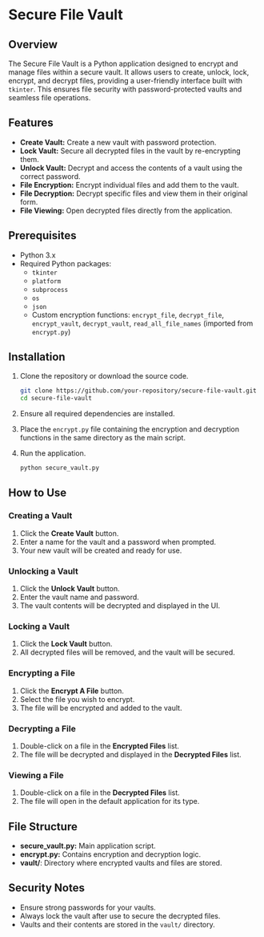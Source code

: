 # Secure File Vault

## Overview
The Secure File Vault is a Python application designed to encrypt and manage files within a secure vault. It allows users to create, unlock, lock, encrypt, and decrypt files, providing a user-friendly interface built with `tkinter`. This ensures file security with password-protected vaults and seamless file operations.

## Features
- **Create Vault:** Create a new vault with password protection.
- **Lock Vault:** Secure all decrypted files in the vault by re-encrypting them.
- **Unlock Vault:** Decrypt and access the contents of a vault using the correct password.
- **File Encryption:** Encrypt individual files and add them to the vault.
- **File Decryption:** Decrypt specific files and view them in their original form.
- **File Viewing:** Open decrypted files directly from the application.

## Prerequisites
- Python 3.x
- Required Python packages:
  - `tkinter`
  - `platform`
  - `subprocess`
  - `os`
  - `json`
  - Custom encryption functions: `encrypt_file`, `decrypt_file`, `encrypt_vault`, `decrypt_vault`, `read_all_file_names` (imported from `encrypt.py`)

## Installation
1. Clone the repository or download the source code.
   ```bash
   git clone https://github.com/your-repository/secure-file-vault.git
   cd secure-file-vault
   ```

2. Ensure all required dependencies are installed.

3. Place the `encrypt.py` file containing the encryption and decryption functions in the same directory as the main script.

4. Run the application.
   ```bash
   python secure_vault.py
   ```

## How to Use

### Creating a Vault
1. Click the **Create Vault** button.
2. Enter a name for the vault and a password when prompted.
3. Your new vault will be created and ready for use.

### Unlocking a Vault
1. Click the **Unlock Vault** button.
2. Enter the vault name and password.
3. The vault contents will be decrypted and displayed in the UI.

### Locking a Vault
1. Click the **Lock Vault** button.
2. All decrypted files will be removed, and the vault will be secured.

### Encrypting a File
1. Click the **Encrypt A File** button.
2. Select the file you wish to encrypt.
3. The file will be encrypted and added to the vault.

### Decrypting a File
1. Double-click on a file in the **Encrypted Files** list.
2. The file will be decrypted and displayed in the **Decrypted Files** list.

### Viewing a File
1. Double-click on a file in the **Decrypted Files** list.
2. The file will open in the default application for its type.

## File Structure
- **secure_vault.py:** Main application script.
- **encrypt.py:** Contains encryption and decryption logic.
- **vault/**: Directory where encrypted vaults and files are stored.

## Security Notes
- Ensure strong passwords for your vaults.
- Always lock the vault after use to secure the decrypted files.
- Vaults and their contents are stored in the `vault/` directory.
